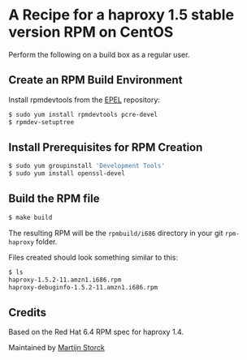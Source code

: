 # A Recipe for a haproxy 1.5 stable version RPM on CentOS

Perform the following on a build box as a regular user.

## Create an RPM Build Environment

Install rpmdevtools from the [EPEL][epel] repository:

```bash
$ sudo yum install rpmdevtools pcre-devel
$ rpmdev-setuptree
```

## Install Prerequisites for RPM Creation

```bash
$ sudo yum groupinstall 'Development Tools'
$ sudo yum install openssl-devel
```

## Build the RPM file

```bash
$ make build
```

The resulting RPM will be the `rpmbuild/i686` directory in your git `rpm-haproxy` folder.

Files created should look something similar to this:

```bash
$ ls
haproxy-1.5.2-11.amzn1.i686.rpm
haproxy-debuginfo-1.5.2-11.amzn1.i686.rpm
```

## Credits

Based on the Red Hat 6.4 RPM spec for haproxy 1.4.

Maintained by [Martijn Storck](martijn@bluerail.nl)

[EPEL]: http://fedoraproject.org/wiki/EPEL#How_can_I_use_these_extra_packages.3F
